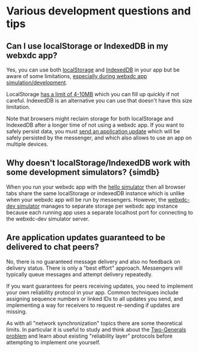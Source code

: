 # Various development questions and tips

## Can I use localStorage or IndexedDB in my webxdc app? 

Yes, you can use both [localStorage](https://developer.mozilla.org/en-US/docs/Web/API/Window/localStorage)
and [IndexedDB](https://developer.mozilla.org/en-US/docs/Web/API/IndexedDB_API) in your app
but be aware of some limitations, [especially during webxdc app simulation/development](#simdb). <!-- XXX this link was already broken on the master branch, but maybe we can figure out what it was supposed to point to? -->

LocalStorage [has a limit of 4-10MB](https://stackoverflow.com/questions/2989284/what-is-the-max-size-of-localstorage-values/) which you can fill up quickly if not careful. 
IndexedDB is an alternative you can use that doesn't have this size limitation. 

Note that browsers might reclaim storage for both localStorage and IndexedDB
after a longer time of not using a webxdc app. 
If you want to safely persist data, 
you must [send an application update](/spec/sendUpdate.html)
which will be safely persisted by the messenger,
and which also allows to use an app on multiple devices. 

## Why doesn't localStorage/IndexedDB work with some development simulators? {simdb}

When you run your webxdc app with the [hello simulator](https://github.com/webxdc/hello)
then all browser tabs share the same localStorage or indexedDB instance
which is unlike when your webxdc app will be run by messengers. 
However, the [webxdc-dev simulator](https://github.com/webxdc/webxdc-dev) 
manages to separate storage per webxdc app instance
because each running app uses a separate localhost port for connecting
to the webxdc-dev simulator server. 

## Are application updates guaranteed to be delivered to chat peers? 

No, there is no guaranteed message delivery and also 
no feedback on delivery status.
There is only a "best effort" approach. 
Messengers will typically queue messages and attempt delivery repeatedly. 

If you want guarantees for peers receiving updates,
you need to implement your own reliability protocol in your app. 
Common techniques include assigning sequence numbers or linked IDs to all updates you send,
and implementing a way for receivers to request re-sending if updates are missing. 

As with all "network synchronization" topics there are some theoretical limits. 
In particular it is useful to study and think about 
the [Two-Generals problem](https://en.wikipedia.org/wiki/Two_Generals'_Problem) 
and learn about existing "reliability layer" protocols 
before attempting to implement one yourself. 
 
